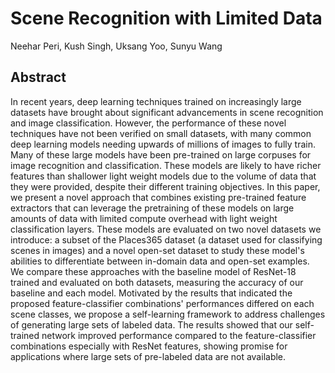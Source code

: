 # Scene Recognition with Limited Data

Neehar Peri, Kush Singh, Uksang Yoo, Sunyu Wang

## Abstract 
In recent years, deep learning techniques trained on increasingly large datasets have brought about significant advancements in scene recognition and image classification. However, the performance of these novel techniques have not been verified on small datasets, with many common deep learning models needing upwards of millions of images to fully train. Many of these large models have been pre-trained on large corpuses for image recognition and classification. These models are likely to have richer features than shallower light weight models due to the volume of data that they were provided, despite their different training objectives. In this paper, we present a novel approach that combines existing pre-trained feature extractors that can leverage the pretraining of these models on large amounts of data with limited compute overhead with light weight classification layers. These models are evaluated on two novel datasets we introduce: a subset of the Places365 dataset (a dataset used for classifying scenes in images) and a novel open-set dataset to study these model's abilities to differentiate between in-domain data and open-set examples. We compare these approaches with the baseline model of ResNet-18 trained and evaluated on both datasets, measuring the accuracy of our baseline and each model. Motivated by the results that indicated the proposed feature-classifier combinations' performances differed on each scene classes, we propose a self-learning framework to address challenges of generating large sets of labeled data. The results showed that our self-trained network improved performance compared to the feature-classifier combinations especially with ResNet features, showing promise for applications where large sets of pre-labeled data are not available.
